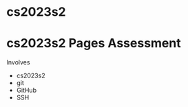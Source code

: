 # cs2023s2

cs2023s2 Pages Assessment
=====================
Involves
* cs2023s2
* git
* GitHub
* SSH
